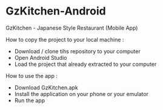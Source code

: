 # GzKitchen-Android
GzKitchen - Japanese Style Restaurant (Mobile App)

How to copy the project to your local machine :
- Download / clone tihs repository to your computer
- Open Android Studio
- Load the project that already extracted to your computer

How to use the app :
- Download GzKitchen.apk
- Install the application on your phone or your emulator
- Run the app
